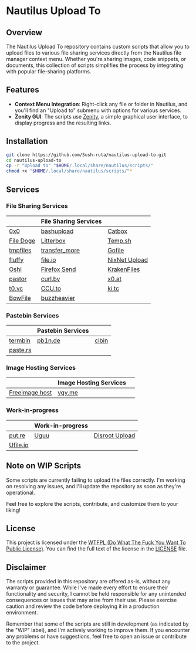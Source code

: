 Nautilus Upload To
==================

Overview
--------

The Nautilus Upload To repository contains custom scripts that allow you to upload files to various file sharing services directly from the Nautilus file manager context menu. Whether you're sharing images, code snippets, or documents, this collection of scripts simplifies the process by integrating with popular file-sharing platforms.

Features
--------

-   **Context Menu Integration**: Right-click any file or folder in Nautilus, and you'll find an "Upload to" submenu with options for various services.
-   **Zenity GUI**: The scripts use [Zenity](https://help.gnome.org/users/zenity/stable/), a simple graphical user interface, to display progress and the resulting links.

Installation
------------

```bash
git clone https://github.com/Sush-ruta/nautilus-upload-to.git
cd nautilus-upload-to
cp -r "Upload to" "$HOME/.local/share/nautilus/scripts/"
chmod +x "$HOME/.local/share/nautilus/scripts/"*
```

Services
--------

### File Sharing Services
|                                    | File Sharing Services                      |                                              |
| ---------------------------------- | ------------------------------------------ | -------------------------------------------- |
| [0x0](https://0x0.st/)             | [bashupload](https://bashupload.com/)      | [Catbox](https://catbox.moe/)                |
| [File Doge](https://filedoge.com/) | [Litterbox](https://litterbox.catbox.moe/) | [Temp.sh](http://Temp.sh)                    |
| [tmpfiles](https://tmpfiles.org/)  | [transfer_more](https://up.sceptique.eu/)  | [Gofile](https://gofile.io/)                 |
| [fluffy](https://fluffy.cc/)       | [file.io](http://file.io)                  | [NixNet Upload](https://up.nixnet.services/) |
| [Oshi](https://oshi.at/)           | [Firefox Send](https://send.vis.ee/)       | [KrakenFiles](https://krakenfiles.com/)      |
| [pastor](https://c-v.sh/)          | [curl.by](http://curl.by)                  | [x0.at](http://x0.at)                        |
| [t0.vc](http://t0.vc)              | [CCU.to](http://CCU.to)                    | [ki.tc](http://ki.tc)                        |
| [BowFile](https://bowfile.com/)    | [buzzheavier](https://buzzheavier.com/)    |                                              |
### Pastebin Services
|                                 | Pastebin Services         |                             |
| ------------------------------- | ------------------------- | --------------------------- |
| [termbin](https://termbin.com/) | [pb1n.de](http://pb1n.de) | [clbin](https://clbin.com/) |
| [paste.rs](http://paste.rs)     |                           |                             |

### Image Hosting Services
|                                         | Image Hosting Services  |     |
| --------------------------------------- | ----------------------- | --- |
| [Freeimage.host](http://Freeimage.host) | [vgy.me](http://vgy.me) |     |

### Work-in-progress
|                               | Work-in-progress         |                                               |
| ----------------------------- | ------------------------ | --------------------------------------------- |
| [put.re](http://put.re)       | [Uguu](https://uguu.se/) | [Disroot Upload](https://upload.disroot.org/) |
| [Ufile.io](https://ufile.io/) |                          |                                               |

Note on WIP Scripts
-------------------

Some scripts are currently failing to upload the files correctly. I'm working on resolving any issues, and I'll update the repository as soon as they're operational.

Feel free to explore the scripts, contribute, and customize them to your liking!

License
-------

This project is licensed under the [WTFPL (Do What The Fuck You Want To Public License)](https://github.com/Sush-ruta/custom-desktop/blob/main/LICENSE). You can find the full text of the license in the [LICENSE](LICENSE) file.

Disclaimer
----------

The scripts provided in this repository are offered as-is, without any warranty or guarantee. While I've made every effort to ensure their functionality and security, I cannot be held responsible for any unintended consequences or issues that may arise from their use. Please exercise caution and review the code before deploying it in a production environment.

Remember that some of the scripts are still in development (as indicated by the "WIP" label), and I'm actively working to improve them. If you encounter any problems or have suggestions, feel free to open an issue or contribute to the project.
